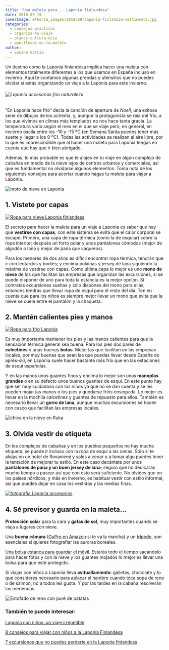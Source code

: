```yaml
---
title: "Una maleta para... Laponia finlandesa"
date: 2018-09-15
coverImage: etheria_images/2018/09/laponia-finlandia-vestimenta.jpg
categories: 
  - consejos-practicos
  - organiza-tu-viaje
  - planes-cultura-ocio
  - que-llevar-en-la-maleta
author: 
  - Susana Garcia
---
```


Un destino como la Laponia finlandesa implica hacer una maleta con elementos totalmente diferentes a los que usamos en España incluso en invierno. Aquí te contamos algunas prendas y utensilios que no puedes olvidar si estás organizando un viaje a la Laponia para este invierno.

###### ![Laponia accesorios frío naturaleza](etheria_images/2018/05/Maleta-Laponia-1024x734.jpg "Imprescindibles para la maleta a Laponia")

“En Laponia hace frío” decía la canción de apertura de _Noeli_, una exitosa serie de 
dibujos de los ochenta, y, aunque la protagonista se reía del frío, a los que vivimos en 
climas más templados no nos hace tanta gracia. La temperatura varía según el mes en el 
que se viaje pero, en general, en invierno oscila entre los -10 y -15 ºC (en Semana 
Santa puedes tener más suerte y llegar a los 0 ºC). Todas las actividades se realizan al 
aire libre, por lo que es imprescindible que al hacer una maleta para Laponia tengas en 
cuenta que hay que ir bien abrigado. 

Además, lo más probable es que te alojes en tu viaje en algún complejo de cabañas en 
medio de la nieve lejos de centros urbanos y comerciales, así que es fundamental no 
olvidarse algunos elementos. Toma nota de los siguientes consejos para acertar cuando 
hagas tu maleta para viajar a Laponia. 

![moto de nieve en Laponia](etheria_images/2018/09/maleta-laponia-moto-traje-termico.jpg "Asegúrate cuando contrates las excursiones que te facilitan un traje térmico para realizarlas.")

## 1\. Vistete por capas

[![Ropa para nieve Laponia finlandesa](etheria_images/2018/05/pantalones-termicos-decathlon.jpg "Pantalón térmico de Decathlon.es")](https://www.decathlon.es/C-1164826-ropa-interior-y-termica)

El secreto para hacer la maleta para un viaje a Laponia es saber que hay que **vestirse 
con capas**, con este sistema se evita que el calor corporal se escape. Primero, una 
capa de ropa térmica (como la de esquiar) sobre la ropa interior; después un forro polar 
y unos pantalones cómodos (mejor de algodón o lana y mejor de pana que vaqueros). 

Para los menores de dos años es difícil encontrar ropa térmica, tendrán que ir con 
leotardos y bodies; y encima polainas y jersey de lana siguiendo la máxima de vestirse 
con capas. Como última capa lo mejor es uno **mono de nieve** de los que facilitan las 
empresas que organizan las excursiones, si se puede disponer de uno para toda la 
estancia es la mejor opción. Si contratas excursiones sueltas y sólo dispones del mono 
para ellas, entonces tendrás que llevar ropa de esquí para el resto del día. Ten en 
cuenta que para los niños es siempre mejor llevar un mono que evita que la nieve se 
cuele entre el pantalón y la chaqueta. 

## 2\. Mantén calientes pies y manos

[![Ropa para frío Laponia](etheria_images/2018/05/manoplas-niños-amazon.jpg "Guantes de niño de Amazon.es")](https://www.amazon.es/Manoplas-Esqui/s?ie=UTF8&page=1&rh=i%3Aaps%2Ck%3AManoplas%20Esqui)

Es muy importante mantener los pies y las manos calientes para que la sensación térmica 
general sea buena. Para los pies dos pares de **calcetines** y unas buenas **botas**. 
Mejor las que facilitan en las empresas locales, por muy buenas que sean las que puedas 
llevar desde España de après-ski, en Laponia suele hacer bastante más frío que en las 
estaciones de esquí españolas. 

Y en las manos unos guantes finos y encima lo mejor son unas **manoplas grandes** o en 
su defecto unos buenos guantes de esquí. En este punto hay que ser muy cuidadoso con los 
niños ya que no se dan cuenta y se les pueden mojar las manos o los pies y quedarse 
fríos enseguida. Lo mejor es llevar en la mochila calcetines y guantes de repuesto para 
ellos. También es necesario llevar un **gorro de lana**, aunque muchas excursiones se 
hacen con casco que facilitan las empresas locales. 

![chica en la nieve en Ruka](etheria_images/2018/09/laponia-finlandia-vestimenta.jpg "A Laponia es fundamental llevar buena ropa de abrigo si vas a salir alguna noche por una ciudad. © Ilya Shishikhin")

## 3\. Olvida vestir de etiqueta

En los complejos de cabañas y en los pueblos pequeños no hay mucha etiqueta, se puede ir 
incluso con la ropa de esquí a las cenas. Sólo si te alojas en un hotel de Rovaniemi y 
sales a cenar o a tomar algo puedes tener la tentación de mejorar tu estilo. En este 
caso decántate por unos **pantalones de pana y un buen jersey de lana**; seguro que no 
dedicarás mucho tiempo a pasear así que con esto será suficiente. No olvides que en los 
países nórdicos, y más en invierno, es habitual vestir con estilo informal, así que 
puedes dejar en casa los vestidos y las medias finas. 

[![fotografía Laponia accesorios](etheria_images/2018/05/tripode-fotocasion.es_-1024x1024.jpg "Trípode de Fotocasion.es")](https://www.fotocasion.es/tripodes/010901/F/)

## 4\. Sé previsor y guarda en la maleta...

**Protección solar** para la cara y **gafas de sol**, muy importantes cuando se viaja a 
lugares con nieve. 

Una **buena cámara** ([GoPro en Amazon](https://amzn.to/3myAXFL) si te va la marcha) y 
un [trípode](https://amzn.to/3GJBaOx), son esenciales si quieres fotografiar las auroras 
boreales. 

[Una bolsa estanca para guardar el móvil](https://amzn.to/2Y7jR8u). Estarás todo el 
tiempo sacándolo para hacer fotos y con la nieve y los guantes mojados lo mejor es 
llevar una bolsa para que esté protegido. 

Si viajas con niños a Laponia lleva **avituallamiento**: galletas, chocolate y lo que 
consideres necesario para aplacar el hambre cuando toca sopa de reno o de salmón, no a 
todos les gusta. Y por las tardes en la cabaña resolverán las meriendas. 

![Estofado de reno con puré de patatas](etheria_images/2018/09/maleta-laponia-comida.jpg "Estofado de reno con puré de patatas, una comida típica lapona.")

### También te puede interesar:

[Laponia con niños: un viaje 
irrepetible](https://etheriamagazine.com/2018/09/07/viaje-laponia-finlandesa-en-familia/) 

[8 consejos para viajar con niños a la Laponia 
Finlandesa](https://etheriamagazine.com/2018/09/08/8-consejos-para-viajar-a-la-laponia-finlandesa-con-ninos/) 

[7 excursiones que no puedes perderte en la Laponia 
finlandesa](https://etheriamagazine.com/2019/10/31/siete-excursiones-en-laponia-finlandesa/)
